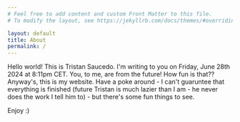 ```yaml
---
# Feel free to add content and custom Front Matter to this file.
# To modify the layout, see https://jekyllrb.com/docs/themes/#overriding-theme-defaults

layout: default
title: About
permalink: /
---
```


Hello world! This is Tristan Saucedo. I'm writing to you on Friday, June 28th 2024 at 8:11pm CET. You, to me, are from the future! How fun is that?? Anyway's, this is my website. Have a poke around - I can't guaruntee that everything is finished (future Tristan is much lazier than I am - he never does the work I tell him to) - but there's some fun things to see. 

Enjoy :)
